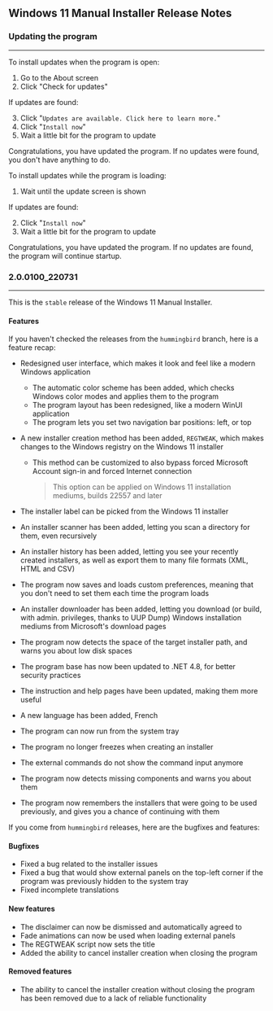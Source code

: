 ## Windows 11 Manual Installer Release Notes

### Updating the program
---

To install updates when the program is open:

1. Go to the About screen
2. Click "Check for updates"

If updates are found:

3. Click "`Updates are available. Click here to learn more.`"
4. Click "`Install now`"
5. Wait a little bit for the program to update

Congratulations, you have updated the program. If no updates were found, you don't have anything to do.

To install updates while the program is loading:

1. Wait until the update screen is shown

If updates are found:

2. Click "`Install now`"
3. Wait a little bit for the program to update

Congratulations, you have updated the program. If no updates are found, the program will continue startup.

### 2.0.0100_220731
---

This is the `stable` release of the Windows 11 Manual Installer.

#### Features

If you haven't checked the releases from the `hummingbird` branch, here is a feature recap:

- Redesigned user interface, which makes it look and feel like a modern Windows application

	- The automatic color scheme has been added, which checks Windows color modes and applies them to the program
	- The program layout has been redesigned, like a modern WinUI application
	- The program lets you set two navigation bar positions: left, or top


- A new installer creation method has been added, `REGTWEAK`, which makes changes to the Windows registry on the Windows 11 installer

	- This method can be customized to also bypass forced Microsoft Account sign-in and forced Internet connection
		
		> This option can be applied on Windows 11 installation mediums, builds 22557 and later

- The installer label can be picked from the Windows 11 installer
- An installer scanner has been added, letting you scan a directory for them, even recursively
- An installer history has been added, letting you see your recently created installers, as well as export them to many file formats (XML, HTML and CSV)
- The program now saves and loads custom preferences, meaning that you don't need to set them each time the program loads
- An installer downloader has been added, letting you download (or build, with admin. privileges, thanks to UUP Dump) Windows installation mediums from Microsoft's download pages
- The program now detects the space of the target installer path, and warns you about low disk spaces
- The program base has now been updated to .NET 4.8, for better security practices
- The instruction and help pages have been updated, making them more useful
- A new language has been added, French
- The program can now run from the system tray
- The program no longer freezes when creating an installer
- The external commands do not show the command input anymore
- The program now detects missing components and warns you about them
- The program now remembers the installers that were going to be used previously, and gives you a chance of continuing with them

If you come from `hummingbird` releases, here are the bugfixes and features:

#### **Bugfixes**

- Fixed a bug related to the installer issues
- Fixed a bug that would show external panels on the top-left corner if the program was previously hidden to the system tray
- Fixed incomplete translations

#### **New features**

- The disclaimer can now be dismissed and automatically agreed to
- Fade animations can now be used when loading external panels
- The REGTWEAK script now sets the title
- Added the ability to cancel installer creation when closing the program

#### **Removed features**

- The ability to cancel the installer creation without closing the program has been removed due to a lack of reliable functionality
